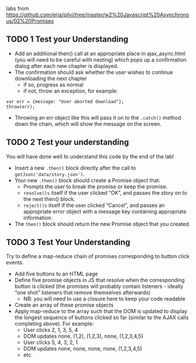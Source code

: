 labs from https://github.com/erja/pilvi/tree/master/w2%20Javascript%20Asynchronous/02%20Promises

## TODO 1 Test your Understanding
- Add an additional then() call at an appropriate place in ajax_async.html (you will need to be careful with nesting) which pops up a confirmation dialog after each new chapter is displayed.
- The confirmation should ask whether the user wishes to continue downloading the next chapter
  - if so, progress as normal
  - if not, throw an exception, for example:
```
var err = {message: "User aborted download"};
throw(err);
```
- Throwing an err object like this will pass it on to the `.catch()` method down the chain, which will show the message on the screen.

## TODO 2 Test your understanding
You will have done well to understand this code by the end of the lab!

- Insert a new `.then()` block directly after the call to `getJson('data/story.json')`.
- Your new `.then()` block should create a Promise object that:
  - Prompts the user to break the promise or keep the promise.
  - `resolve()s` itself if the user clicked “OK”, and passes the story on to the next then() block.
  - `reject()s` itself if the user clicked “Cancel”, and passes an appropriate error object with a message key containing appropriate information.
- The `then()` block should return the new Promise object that you created.

## TODO 3 Test Your Understanding
Try to define a map-reduce chain of promises corresponding to button click events.

- Add five buttons to an HTML page
- Define five promise objects in JS that resolve when the corresponding button is clicked (the promises will probably contain listeners - ideally “one shot” listeners that remove themselves afterwards)
  - NB: you will need to use a closure here to keep your code readable
- Create an array of these promise objects
- Apply map-reduce to the array such that the DOM is updated to display the longest sequence of buttons clicked so far (similar to the AJAX calls completing above). For example:
  - User clicks 2, 1, 3, 5, 4
  - DOM updates none, (1,2), (1,2,3), none, (1,2,3,4,5)
  - User clicks 5, 4, 3, 2, 1
  - DOM updates none, none, none, none, (1,2,3,4,5)
  - etc.
